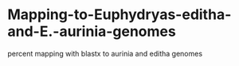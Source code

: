 Mapping-to-Euphydryas-editha-and-E.-aurinia-genomes
===================================================

percent mapping with blastx to aurinia and editha genomes

